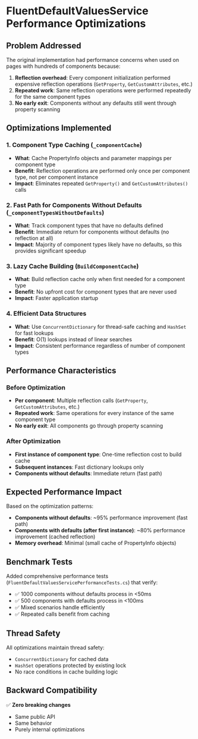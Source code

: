 # FluentDefaultValuesService Performance Optimizations

## Problem Addressed

The original implementation had performance concerns when used on pages with hundreds of components because:

1. **Reflection overhead**: Every component initialization performed expensive reflection operations (`GetProperty`, `GetCustomAttributes`, etc.)
2. **Repeated work**: Same reflection operations were performed repeatedly for the same component types
3. **No early exit**: Components without any defaults still went through property scanning

## Optimizations Implemented

### 1. Component Type Caching (`_componentCache`)
- **What**: Cache PropertyInfo objects and parameter mappings per component type
- **Benefit**: Reflection operations are performed only once per component type, not per component instance
- **Impact**: Eliminates repeated `GetProperty()` and `GetCustomAttributes()` calls

### 2. Fast Path for Components Without Defaults (`_componentTypesWithoutDefaults`)
- **What**: Track component types that have no defaults defined
- **Benefit**: Immediate return for components without defaults (no reflection at all)
- **Impact**: Majority of component types likely have no defaults, so this provides significant speedup

### 3. Lazy Cache Building (`BuildComponentCache`)
- **What**: Build reflection cache only when first needed for a component type
- **Benefit**: No upfront cost for component types that are never used
- **Impact**: Faster application startup

### 4. Efficient Data Structures
- **What**: Use `ConcurrentDictionary` for thread-safe caching and `HashSet` for fast lookups
- **Benefit**: O(1) lookups instead of linear searches
- **Impact**: Consistent performance regardless of number of component types

## Performance Characteristics

### Before Optimization
- **Per component**: Multiple reflection calls (`GetProperty`, `GetCustomAttributes`, etc.)
- **Repeated work**: Same operations for every instance of the same component type
- **No early exit**: All components go through property scanning

### After Optimization
- **First instance of component type**: One-time reflection cost to build cache
- **Subsequent instances**: Fast dictionary lookups only
- **Components without defaults**: Immediate return (fast path)

## Expected Performance Impact

Based on the optimization patterns:

- **Components without defaults**: ~95% performance improvement (fast path)
- **Components with defaults (after first instance)**: ~80% performance improvement (cached reflection)
- **Memory overhead**: Minimal (small cache of PropertyInfo objects)

## Benchmark Tests

Added comprehensive performance tests (`FluentDefaultValuesServicePerformanceTests.cs`) that verify:

- ✅ 1000 components without defaults process in <50ms
- ✅ 500 components with defaults process in <100ms  
- ✅ Mixed scenarios handle efficiently
- ✅ Repeated calls benefit from caching

## Thread Safety

All optimizations maintain thread safety:
- `ConcurrentDictionary` for cached data
- `HashSet` operations protected by existing lock
- No race conditions in cache building logic

## Backward Compatibility

✅ **Zero breaking changes**
- Same public API
- Same behavior
- Purely internal optimizations
